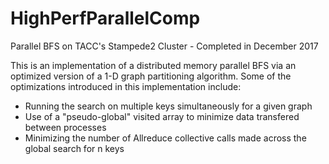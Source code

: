 # HighPerfParallelComp
Parallel BFS on TACC's Stampede2 Cluster - Completed in December 2017

This is an implementation of a distributed memory parallel BFS via an optimized 
version of a 1-D graph partitioning algorithm. Some of the optimizations introduced 
in this implementation include: 

- Running the search on multiple keys simultaneously for a given graph
- Use of a "pseudo-global" visited array to minimize data transfered between 
processes
- Minimizing the number of Allreduce collective calls made across the global search 
for n keys
